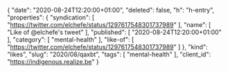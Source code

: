 {
  "date": "2020-08-24T12:20:00+01:00",
  "deleted": false,
  "h": "h-entry",
  "properties": {
    "syndication": [
      "https://twitter.com/elchefe/status/1297617548301737989"
    ],
    "name": [
      "Like of @elchefe's tweet"
    ],
    "published": [
      "2020-08-24T12:20:00+01:00"
    ],
    "category": [
      "mental-health"
    ],
    "like-of": [
      "https://twitter.com/elchefe/status/1297617548301737989"
    ]
  },
  "kind": "likes",
  "slug": "2020/08/qaxbt",
  "tags": [
    "mental-health"
  ],
  "client_id": "https://indigenous.realize.be"
}
